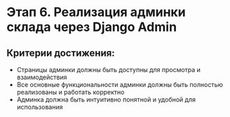 # Этап 6. Реализация админки склада через Django Admin

## Критерии достижения:
* Страницы админки должны быть доступны для просмотра и взаимодействия
* Все основные функциональности админки должны быть полностью реализованы и работать корректно
* Админка должна быть интуитивно понятной и удобной для использования

